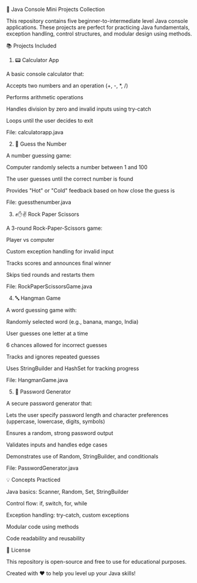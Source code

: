 🎯 Java Console Mini Projects Collection

This repository contains five beginner-to-intermediate level Java console applications. These projects are perfect for practicing Java fundamentals, exception handling, control structures, and modular design using methods.

📚 Projects Included

1. 📟 Calculator App

A basic console calculator that:

Accepts two numbers and an operation (+, -, *, /)

Performs arithmetic operations

Handles division by zero and invalid inputs using try-catch

Loops until the user decides to exit

File: calculatorapp.java

2. 🎯 Guess the Number

A number guessing game:

Computer randomly selects a number between 1 and 100

The user guesses until the correct number is found

Provides "Hot" or "Cold" feedback based on how close the guess is

File: guessthenumber.java

3. ✊✋✌ Rock Paper Scissors

A 3-round Rock-Paper-Scissors game:

Player vs computer

Custom exception handling for invalid input

Tracks scores and announces final winner

Skips tied rounds and restarts them

File: RockPaperScissorsGame.java

4. 🔤 Hangman Game

A word guessing game with:

Randomly selected word (e.g., banana, mango, India)

User guesses one letter at a time

6 chances allowed for incorrect guesses

Tracks and ignores repeated guesses

Uses StringBuilder and HashSet for tracking progress

File: HangmanGame.java

5. 🔐 Password Generator

A secure password generator that:

Lets the user specify password length and character preferences (uppercase, lowercase, digits, symbols)

Ensures a random, strong password output

Validates inputs and handles edge cases

Demonstrates use of Random, StringBuilder, and conditionals

File: PasswordGenerator.java


💡 Concepts Practiced

Java basics: Scanner, Random, Set, StringBuilder

Control flow: if, switch, for, while

Exception handling: try-catch, custom exceptions

Modular code using methods

Code readability and reusability


📄 License

This repository is open-source and free to use for educational purposes.


Created with ❤️ to help you level up your Java skills!

